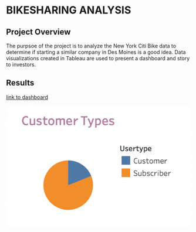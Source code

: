 # BIKESHARING ANALYSIS

## Project Overview
The purpsoe of the project is to analyze the New York Citi Bike data to determine if starting a similar company in Des Moines is a good idea. Data visualizations created in Tableau are used to present a dashboard and story to investors. 

## Results
[link to dashboard](https://public.tableau.com/app/profile/joelle8758/viz/NYCCitiBikeDashboardStory/Story1?publish=yes)

!["Customer Type"](https://github.com/jaousley/bikesharing/blob/main/Images/Customer%20Type.png)
